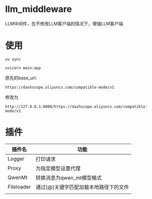 # llm_middleware
LLM中间件，在不修改LLM客户端的情况下，增强LLM客户端

# 使用

`uv sync`

`uvicorn main:app`

原先的base_url: 

`https://dashscope.aliyuncs.com/compatible-mode/v1` 

修改为

`http://127.0.0.1:8000/https://dashscope.aliyuncs.com/compatible-mode/v1`

# 插件

| 插件名     | 功能                                  |
| ---------- | ------------------------------------- |
| Logger     | 打印请求                              |
| Proxy      | 为指定模型设置代理                    |
| QwenMt     | 转换消息为qwen_mt模型格式             |
| Fileloader | 通过[@]关键字匹配加载本地路径下的文件 |
|            |                                       |

